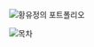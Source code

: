 ![황유정의 포트폴리오](https://user-images.githubusercontent.com/84081027/199448280-4a4c4067-9942-46be-8d0a-4aae87a60a5c.png)

![목차](https://user-images.githubusercontent.com/84081027/199449453-feff6945-3ac0-4318-8a81-2b7f5bdb6581.png)
